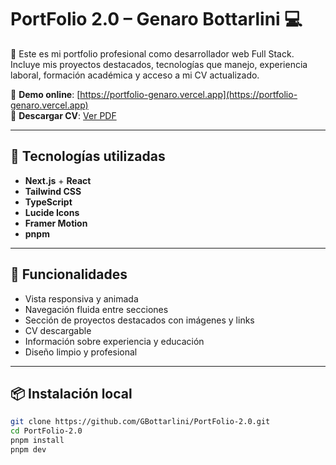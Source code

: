 # PortFolio 2.0 – Genaro Bottarlini 💻

🎯 Este es mi portfolio profesional como desarrollador web Full Stack. Incluye mis proyectos destacados, tecnologías que manejo, experiencia laboral, formación académica y acceso a mi CV actualizado.

🔗 **Demo online**: [https://portfolio-genaro.vercel.app](https://portfolio-genaro.vercel.app)  
📄 **Descargar CV**: [Ver PDF](https://portfolio-genaro.vercel.app/BOTTARLNI-GENARO-CV.pdf)

---

## 🚀 Tecnologías utilizadas

- **Next.js** + **React**
- **Tailwind CSS**
- **TypeScript**
- **Lucide Icons**
- **Framer Motion**
- **pnpm**

---

## 🧩 Funcionalidades

- Vista responsiva y animada
- Navegación fluida entre secciones
- Sección de proyectos destacados con imágenes y links
- CV descargable
- Información sobre experiencia y educación
- Diseño limpio y profesional

---

## 📦 Instalación local

```bash
git clone https://github.com/GBottarlini/PortFolio-2.0.git
cd PortFolio-2.0
pnpm install
pnpm dev
